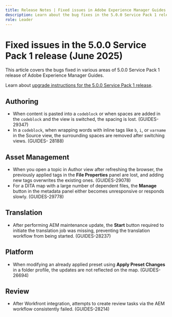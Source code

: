 ```yaml
---
title: Release Notes | Fixed issues in Adobe Experience Manager Guides 5.0.0 Service Pack 1 release
description: Learn about the bug fixes in the 5.0.0 Service Pack 1 release of Adobe Experience Manager Guides
role: Leader
---
```


# Fixed issues in the 5.0.0 Service Pack 1 release (June 2025)


This article covers the bugs fixed in various areas of 5.0.0 Service Pack 1 release of Adobe Experience Manager Guides.

Learn about [upgrade instructions for the 5.0.0 Service Pack 1 release](upgrade-instructions-5-0-0-sp1.md).

## Authoring

- When content is pasted into a `codeblock` or when spaces are added in the `codeblock` and the view is switched, the spacing is lost. (GUIDES-29347)
- In a `codeblock`, when wrapping words with inline tags like `b`, `i`, or `varname` in the Source view, the surrounding spaces are removed after switching views. (GUIDES- 28188)

## Asset Management

- When you open a topic in Author view after refreshing the browser, the previously applied tags in the **File Properties** panel are lost, and adding new tags overwrites the existing ones. (GUIDES-29078)
- For a DITA map with a large number of dependent files, the **Manage** button in the metadata panel either becomes unresponsive or responds slowly. (GUIDES-29778)

## Translation 

- After performing AEM maintenance update, the **Start** button required to initiate the translation job was missing, preventing the translation workflow from being started. (GUIDES-28237)

## Platform

- When modifying an already applied preset using **Apply Preset Changes** in a folder profile, the updates are not reflected on the map. (GUIDES-26694)

## Review

- After Workfront integration, attempts to create review tasks via the AEM workflow consistently failed. (GUIDES-28214)
